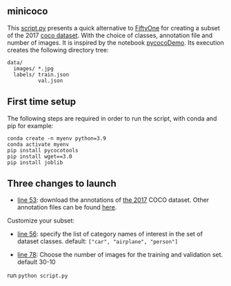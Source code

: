 ﻿## minicoco

This [script.py](https://github.com/tikitong/minicoco/blob/main/script.py) presents a quick alternative to [FiftyOne](https://voxel51.com/docs/fiftyone/#fiftyone-library) for creating a subset of the 2017 [coco dataset](https://cocodataset.org/#home). With the choice of classes, annotation file and number of images. It is inspired by the notebook [pycocoDemo](https://github.com/cocodataset/cocoapi/blob/master/PythonAPI/pycocoDemo.ipynb). 
 Its execution creates the following directory tree:
```
data/
  images/ *.jpg
  labels/ train.json
          val.json
```


## First time setup

The following steps are required in order to run the script, with conda and pip for example:
```
conda create -n myenv python=3.9
conda activate myenv
pip install pycocotools
pip install wget==3.0
pip install joblib
```
## Three changes to launch 

- [line 53](https://github.com/tikitong/minicoco/blob/7d43b9b2847fe021fe46d9c560c348c801c552ca/script.py#L53): download the annotations of [the 2017](http://images.cocodataset.org/annotations/annotations_trainval2017.zip) COCO dataset. Other annotation files can be found [here](https://cocodataset.org/#download). 

Customize your subset:

 - [line 56](https://github.com/tikitong/minicoco/blob/7d43b9b2847fe021fe46d9c560c348c801c552ca/script.py#L56): specify the list of category names of interest in the set of dataset classes. default: `["car", "airplane", "person"]`
 
- [line 78](https://github.com/tikitong/minicoco/blob/7d43b9b2847fe021fe46d9c560c348c801c552ca/script.py#L78): Choose the number of images for the training and validation set. default 30-10

run `python script.py`
